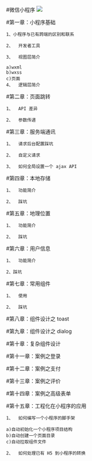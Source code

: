 #微信小程序   ![](http://www.yztcedu.com/images/logo.png)


#第一章：小程序基础

	1、小程序与已有跨端的区别和联系

	2、	开发者工具

	3、	视图层简介

	a)wxml
	b)wxss
	c)页面
	4、	逻辑层简介

#第二章：页面跳转

	1、	API 差异

	2、	参数传递

#第三章：服务端通讯

	1、	请求后台配置踩坑

	2、	自定义请求

	3、	如何全局设置一个 ajax API

#第四章：本地存储

	1、	功能简介

	2、	踩坑

#第五章：地理位置

	1、	功能简介

	2、	踩坑

#第六章：用户信息

	1、	功能简介

	2、踩坑

#第七章：常用组件

	1、	使用

	2、	踩坑

#第八章：组件设计之 toast

#第九章：组件设计之 dialog

#第十章：复杂组件设计

#第十一章：案例之登录

#第十二章：案例之支付

#第十三章：案例之评价

#第十四章：案例之高级表单


#第十五章：工程化在小程序的应用

	1、	如何编写一个小程序的脚手架

	a)自动初始化一个小程序项目结构
	b)自动创建一个页面目录
	c)自动拉取组件文件

	2、	如何处理已有 H5 到小程序的转换











